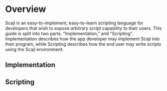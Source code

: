 # Overview
Scajl is an easy-to-implement, easy-to-learn scripting language for developers that wish to expose arbitrary script capability to their users.
This guide is split into two parts: "Implementation," and "Scripting". Implementation describes how the app developer may implement Scajl into their program,
while Scripting describes how the end user may write scripts using the Scajl environment.

## Implementation

## Scripting
